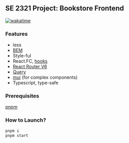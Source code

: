 ## SE 2321 Project: Bookstore Frontend

[![wakatime](https://wakatime.com/badge/user/1a239d45-9508-4bce-83d4-b1e480437092/project/433e4171-e3c8-4360-ac4e-aa3d32fb0b4b.svg)](https://wakatime.com/badge/user/1a239d45-9508-4bce-83d4-b1e480437092/project/433e4171-e3c8-4360-ac4e-aa3d32fb0b4b)

### Features

- less
- [BEM](https://getbem.com/)
- Style-ful
- React.FC, [hooks](https://react.dev/reference/react)
- [React Router V6](https://reactrouter.com/)
- [Query](https://tanstack.com/query/latest)
- [mui](https://mui.com/) (for complex components)
- Typescript, type-safe

### Prerequisites

<!-- - [yarn](https://yarnpkg.com/) -->

[pnpm](https://pnpm.io)

### How to Launch?

```sh
pnpm i
pnpm start
```
